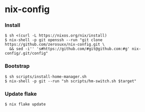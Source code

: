 # nix-config

### Install
```shell
$ sh <(curl -L https://nixos.org/nix/install)
$ nix-shell -p git openssh --run "git clone https://github.com/zerosuxx/nix-config.git \
  && sed -i'' 's#https://github.com/#git@github.com:#g' nix-config/.git/config"
```

### Bootstrap
```shell
$ sh scripts/install-home-manager.sh
$ nix-shell -p git --run "sh scripts/hm-switch.sh $target"
```

### Update flake
```shell
$ nix flake update
```
